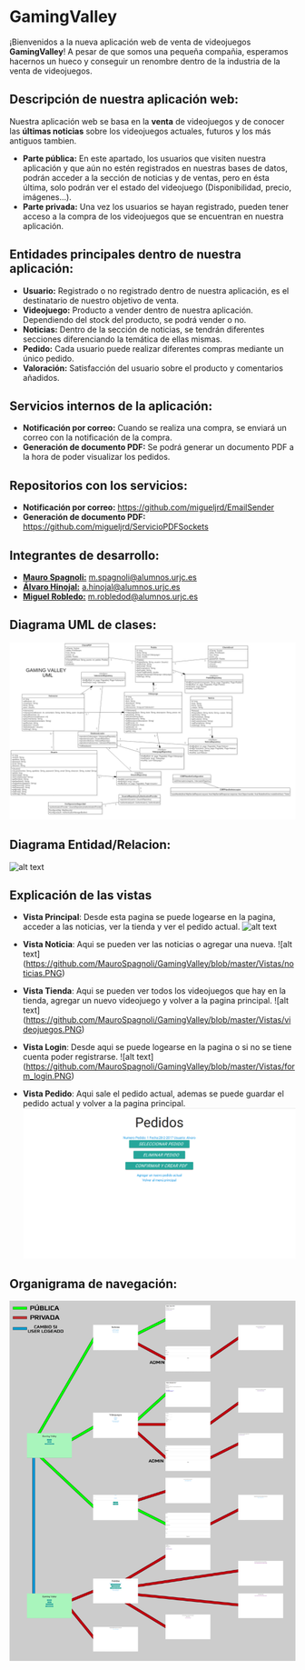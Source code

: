 # **GamingValley**

¡Bienvenidos a la nueva aplicación web de venta de videojuegos **GamingValley**! A pesar de que somos una pequeña compañia, esperamos hacernos un hueco y conseguir un renombre dentro de la industria de la venta de videojuegos.

## Descripción de nuestra aplicación web:

Nuestra aplicación web se basa en la **venta** de videojuegos y de conocer las **últimas noticias** sobre los videojuegos actuales, futuros y los más antiguos tambien.

- **Parte pública:** En este apartado, los usuarios que visiten nuestra aplicación y que aún no estén registrados en nuestras bases de datos, podrán acceder a la sección de noticias y de ventas, pero en ésta última, solo podrán ver el estado del videojuego (Disponibilidad, precio, imágenes...). 
- **Parte privada:** Una vez los usuarios se hayan registrado, pueden tener acceso a la compra de los videojuegos que se encuentran en nuestra aplicación.

## Entidades principales dentro de nuestra aplicación:

- **Usuario:** Registrado o no registrado dentro de nuestra aplicación, es el destinatario de nuestro objetivo de venta.
- **Videojuego:** Producto a vender dentro de nuestra aplicación. Dependiendo del stock del producto, se podrá vender o no.
- **Noticias:** Dentro de la sección de noticias, se tendrán diferentes secciones diferenciando la temática de ellas mismas.
- **Pedido:** Cada usuario puede realizar diferentes compras mediante un único pedido.
- **Valoración:** Satisfacción del usuario sobre el producto y comentarios añadidos.

## Servicios internos de la aplicación:

- **Notificación por correo:** Cuando se realiza una compra, se enviará un correo con la notificación de la compra.
- **Generación de documento PDF:** Se podrá generar un documento PDF a la hora de poder visualizar los pedidos.

## Repositorios con los servicios:

- **Notificación por correo:** https://github.com/migueljrd/EmailSender
- **Generación de documento PDF:** https://github.com/migueljrd/ServicioPDFSockets

## Integrantes de desarrollo:

- [**Mauro Spagnoli:**](https://github.com/MauroSpagnoli) m.spagnoli@alumnos.urjc.es
- [**Álvaro Hinojal:**](https://github.com/AHinojal) a.hinojal@alumnos.urjc.es
- [**Miguel Robledo:**](https://github.com/migueljrd) m.robledod@alumnos.urjc.es

## Diagrama UML de clases:
![alt text](https://github.com/MauroSpagnoli/GamingValley/blob/master/GamingValleyUML.png)

## Diagrama Entidad/Relacion:
![alt text](https://github.com/MauroSpagnoli/GamingValley/blob/master/ermodel.PNG) 

## Explicación de las vistas
- **Vista Principal**: Desde esta pagina se puede logearse en la pagina, acceder a las noticias, ver la tienda y ver el pedido actual.
![alt text](https://github.com/MauroSpagnoli/GamingValley/blob/master/Vistas/inicio.PNG)

- **Vista Noticia**: Aqui se pueden ver las noticias o agregar una nueva.
![alt text] (https://github.com/MauroSpagnoli/GamingValley/blob/master/Vistas/noticias.PNG)

- **Vista Tienda**: Aqui se pueden ver todos los videojuegos que hay en la tienda, agregar un nuevo videojuego y volver a la pagina principal.
![alt text] (https://github.com/MauroSpagnoli/GamingValley/blob/master/Vistas/videojuegos.PNG)

- **Vista Login**: Desde aqui se puede logearse en la pagina o si no se tiene cuenta poder registrarse.
![alt text] (https://github.com/MauroSpagnoli/GamingValley/blob/master/Vistas/form_login.PNG)

- **Vista Pedido**: Aqui sale el pedido actual, ademas se puede guardar el pedido actual y volver a la pagina principal.
![alt text](https://github.com/MauroSpagnoli/GamingValley/blob/master/Vistas/pedidos.PNG)

## Organigrama de navegación:
![alt text](https://github.com/MauroSpagnoli/GamingValley/blob/master/organigrama.png)
